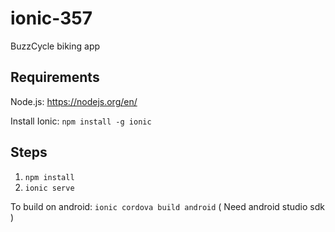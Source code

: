 # ionic-357
BuzzCycle biking app


## Requirements
Node.js: https://nodejs.org/en/

Install Ionic: `npm install -g ionic`

## Steps

1.  `npm install`
2. `ionic serve`

To build on android: 
`ionic cordova build android`   ( Need android studio sdk )

